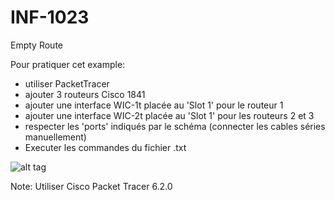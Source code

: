 # INF-1023

Empty Route

Pour pratiquer cet example:
- utiliser PacketTracer
- ajouter 3 routeurs Cisco 1841
- ajouter une interface WIC-1t placée au 'Slot 1' pour le routeur 1
- ajouter une interface WIC-2t placée au 'Slot 1' pour les routeurs 2 et 3
- respecter les 'ports' indiqués par le schéma (connecter les cables séries manuellement)
- Executer les commandes du fichier .txt

![alt tag](https://github.com/setrar/INF-1023/blob/master/EmptyRoute/EmptyRoute.png)

Note: Utiliser Cisco Packet Tracer 6.2.0

